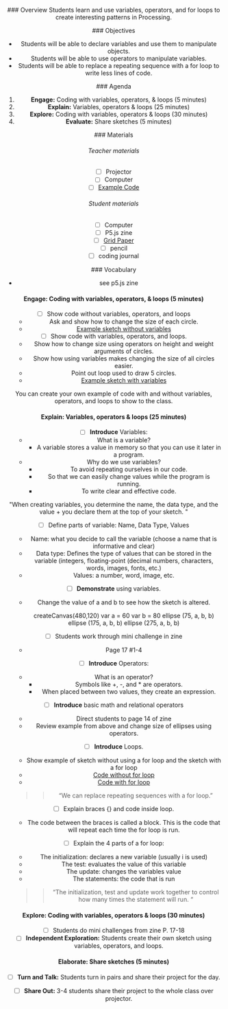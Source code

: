 <header title='Variables, Operators, and Loops' subtitle='Lesson 2'/>

<notable>

<iconp src='/icons/activity.png'>### Overview</iconp>
Students learn and use variables, operators, and for loops to create interesting patterns in Processing.

<iconp src='/icons/objectives.png'>### Objectives</iconp>
- Students will be able to declare variables and use them to manipulate objects.
- Students will be able to use operators to manipulate variables.
- Students will be able to replace a repeating sequence with a for loop to write less lines of code.

<iconp src='/icons/agenda.png'>### Agenda</iconp>
1. **Engage:** Coding with variables, operators, & loops (5 minutes)
1. **Explain:** Variables, operators & loops (25 minutes)
1. **Explore:** Coding with variables, operators & loops (30 minutes)
1. **Evaluate:** Share sketches (5 minutes)

<note>

<iconp src='/icons/materials.png'>### Materials</iconp>

###### Teacher materials
- [ ] Projector
- [ ] Computer
- [ ] [Example Code][examplecode]

###### Student materials
- [ ] Computer
- [ ] P5.js zine
- [ ] [Grid Paper][gridpaper]
- [ ] pencil
- [ ] coding journal

<iconp src='/icons/vocab.png'>### Vocabulary</iconp>

- see p5.js zine


</note>

#### Engage: Coding with variables, operators, & loops (5 minutes)
- [ ] Show code without variables, operators, and loops
  - Ask and show how to change the size of each circle.
  - [Example sketch without variables][sketch1]
- [ ] Show code with variables, operators, and loops.
  - Show how to change size using operators on height and weight arguments of circles.
  - Show how using variables makes changing the size of all circles easier.
  - Point out loop used to draw 5 circles.
  - [Example sketch with variables][sketch2]

<note type="tip" title="Tip">
You can create your own example of code with and without variables, operators, and loops to show to the class.
</note>

#### Explain: Variables, operators & loops (25 minutes)
- [ ] **Introduce** Variables:
  - What is a variable?
    - A variable stores a value in memory so that you can use it later in a program.
  - Why do we use variables?
    - To avoid repeating ourselves in our code.
    - So that we can easily change values while the program is running.
    - To write clear and effective code.

"When creating variables, you determine the name, the data type, and the value + you declare them at the top of your sketch. "

- [ ] Define parts of variable: Name, Data Type, Values
  - Name: what you decide to call the variable (choose a name that is informative and clear)
  - Data type: Defines the type of values that can be stored in the variable (integers, floating-point (decimal numbers, characters, words, images, fonts, etc.)
  - Values: a number, word, image, etc.

- [ ] **Demonstrate** using variables.
  - Change the value of a and b to see how the sketch is altered.

      createCanvas(480,120)
      var a = 60
      var b = 80
      ellipse (75, a, b, b)
      ellipse (175, a, b, b)
      ellipse (275, a, b, b)


- [ ] Students work through mini challenge in zine
  - Page 17  #1-4

- [ ] **Introduce** Operators:
  - What is an operator?
    - Symbols like +, -, and * are operators.
    - When placed between two values, they create an expression.

- [ ] **Introduce** basic math and relational operators
  - Direct students to page 14 of zine
  - Review example from above and change size of ellipses using operators.

- [ ] **Introduce** Loops.
  - Show example of sketch without using a for loop and the sketch with a for loop
  - [Code without for loop][sketch1]
  - [Code with for loop][sketch2]


  >> “We can replace repeating sequences with a for loop.”

- [ ] Explain braces {} and code inside loop.
  - The code between the braces is called a block. This is the code that will repeat each time the for loop is run.

- [ ] Explain the 4 parts of a for loop:
  - The initialization: declares a new variable (usually i is used)
  - The test: evaluates the value of this variable
  - The update: changes the variables value
  - The statements: the code that is run  

  >>“The initialization, test and update work together to control how many times the statement will run. “

#### Explore: Coding with variables, operators & loops (30 minutes)
- [ ] Students do mini challenges from zine P. 17-18
- [ ] **Independent Exploration:** Students create their own sketch using variables, operators, and loops.

#### Elaborate:  Share sketches (5 minutes)
- [ ] **Turn and Talk:** Students turn in pairs and share their project for the day.
- [ ] **Share Out:** 3-4 students share their project to the whole class over projector.



</notable>

[gridpaper]: ../../worksheets/gridpaper.pdf
[examplecode]: https://docs.google.com/document/d/15q7Fc4VpcTd--i7clFKvmVy3GBWp6B8cfGgEZm1w-2w/edit
[sketch1]:https://www.openprocessing.org/sketch/400530
[sketch2]: https://www.openprocessing.org/sketch/400531
